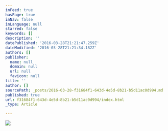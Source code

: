 ```yaml
---
inFeed: true
hasPage: true
inNav: false
inLanguage: null
starred: false
keywords: []
description: ''
datePublished: '2016-03-28T21:21:47.259Z'
dateModified: '2016-03-28T21:21:34.182Z'
authors: []
publisher:
  name: null
  domain: null
  url: null
  favicon: null
title: ''
author: []
sourcePath: _posts/2016-03-28-f31684f1-643d-4e5d-8b21-b5d11ac0d994.md
published: true
url: f31684f1-643d-4e5d-8b21-b5d11ac0d994/index.html
_type: Article

---
```

![](https://the-grid-user-content.s3-us-west-2.amazonaws.com/c4b2dffe-d24b-4d9b-a987-0049da5b425a.jpg)
